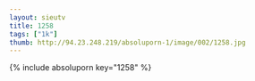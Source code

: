 ```yaml
--- 
layout: sieutv
title: 1258
tags: ["1k"]
thumb: http://94.23.248.219/absoluporn-1/image/002/1258.jpg
---
```

{% include absoluporn key="1258" %} 
